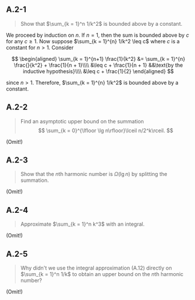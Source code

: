 ## A.2-1

> Show that $\sum_{k = 1}^n 1/k^2$ is bounded above by a constant.

We proceed by induction on $n$. If $n = 1$, then the sum is bounded above by $c$
for any $c\geq 1$. Now suppose $\sum_{k = 1}^{n} 1/k^2 \leq c$ where $c$ is a
constant for $n > 1$. Consider

$$
\begin{aligned}
\sum_{k = 1}^{n+1} \frac{1}{k^2} &= \sum_{k = 1}^{n} \frac{}{k^2} + \frac{1}{n +
1}\\\\
&\leq c + \frac{1}{n + 1} &&\text{by the inductive hypothesis}\\\\
&\leq c + \frac{1}{2}
\end{aligned}
$$

since $n > 1$. Therefore, $\sum_{k = 1}^{n} 1/k^2$ is bounded above by a
constant.
## A.2-2

> Find an asymptotic upper bound on the summation $$ \sum_{k = 0}^{\lfloor \lg
> n\rfloor}\lceil n/2^k\rceil. $$

(Omit!)

## A.2-3

> Show that the $n$th harmonic number is $\Omega(\lg n)$ by splitting the
> summation.

(Omit!)

## A.2-4

> Approximate $\sum_{k = 1}^n k^3$ with an integral.

(Omit!)

## A.2-5

> Why didn't we use the integral approximation (A.12) directly on $\sum_{k =
> 1}^n 1/k$ to obtain an upper bound on the $n$th harmonic number?

(Omit!)
